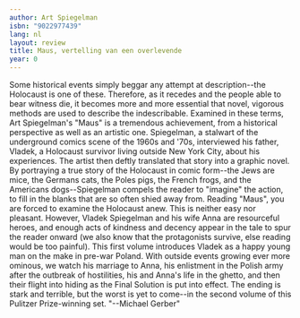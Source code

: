 ```yaml
---
author: Art Spiegelman
isbn: "9022977439"
lang: nl
layout: review
title: Maus, vertelling van een overlevende
year: 0
---
```


Some historical events simply beggar any attempt at description--the Holocaust is one of these. Therefore, as it recedes and the people able to bear witness die, it becomes more and more essential that novel, vigorous methods are used to describe the indescribable. Examined in these terms, Art Spiegelman's "Maus" is a tremendous achievement, from a historical perspective as well as an artistic one.
Spiegelman, a stalwart of the underground comics scene of the 1960s and '70s, interviewed his father, Vladek, a Holocaust survivor living outside New York City, about his experiences. The artist then deftly translated that story into a graphic novel. By portraying a true story of the Holocaust in comic form--the Jews are mice, the Germans cats, the Poles pigs, the French frogs, and the Americans dogs--Spiegelman compels the reader to "imagine" the action, to fill in the blanks that are so often shied away from. Reading "Maus", you are forced to examine the Holocaust anew.
This is neither easy nor pleasant. However, Vladek Spiegelman and his wife Anna are resourceful heroes, and enough acts of kindness and decency appear in the tale to spur the reader onward (we also know that the protagonists survive, else reading would be too painful). This first volume introduces Vladek as a happy young man on the make in pre-war Poland. With outside events growing ever more ominous, we watch his marriage to Anna, his enlistment in the Polish army after the outbreak of hostilities, his and Anna's life in the ghetto, and then their flight into hiding as the Final Solution is put into effect. The ending is stark and terrible, but the worst is yet to come--in the second volume of this Pulitzer Prize-winning set. "--Michael Gerber"
